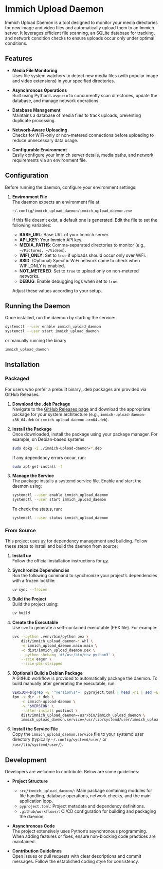 # Immich Upload Daemon

Immich Upload Daemon is a tool designed to monitor your media directories for new image and video files and automatically upload them to an Immich server. It leverages efficient file scanning, an SQLite database for tracking, and network condition checks to ensure uploads occur only under optimal conditions.

## Features

- **Media File Monitoring**  
  Uses file system watchers to detect new media files (with popular image and video extensions) in your specified directories.

- **Asynchronous Operations**  
  Built using Python’s `asyncio` to concurrently scan directories, update the database, and manage network operations.

- **Database Management**  
  Maintains a database of media files to track uploads, preventing duplicate processing.

- **Network-Aware Uploading**  
  Checks for WiFi-only or non-metered connections before uploading to reduce unnecessary data usage.

- **Configurable Environment**  
  Easily configure your Immich server details, media paths, and network requirements via an environment file.

## Configuration

Before running the daemon, configure your environment settings:

1. **Environment File**  
   The daemon expects an environment file at:
   ```
   ~/.config/immich_upload_daemon/immich_upload_daemon.env
   ```
   If this file doesn’t exist, a default one is generated. Edit the file to set the following variables:

   - **BASE_URL**: Base URL of your Immich server.
   - **API_KEY**: Your Immich API key.
   - **MEDIA_PATHS**: Comma-separated directories to monitor (e.g., `~/Pictures, ~/Videos`).
   - **WIFI_ONLY**: Set to `true` if uploads should occur only over WiFi.
   - **SSID**: (Optional) Specific WiFi network name to check when WIFI_ONLY is enabled.
   - **NOT_METERED**: Set to `true` to upload only on non-metered networks.
   - **DEBUG**: Enable debugging logs when set to `true`.

   Adjust these values according to your setup.

## Running the Daemon

Once installed, run the daemon by starting the service:
```sh
systemctl --user enable immich_upload_daemon
systemctl --user start immich_upload_daemon
```

or manually running the binary
```sh
immich_upload_daemon
```

## Installation

### Packaged

For users who prefer a prebuilt binary, .deb packages are provided via GitHub Releases.

1. **Download the .deb Package**  
   Navigate to the [GitHub Releases page](https://github.com/luigi311/immich_upload_daemon/releases) and download the appropriate package for your system architecture (e.g., `immich-upload-daemon-x86_64.deb` or `immich-upload-daemon-arm64.deb`).

2. **Install the Package**  
   Once downloaded, install the package using your package manager. For example, on Debian-based systems:
   ```sh
   sudo dpkg -i ./immich-upload-daemon-*.deb
   ```
   If any dependency errors occur, run:
   ```sh
   sudo apt-get install -f
   ```

3. **Manage the Service**  
   The package installs a systemd service file. Enable and start the daemon using:
   ```sh
   systemctl --user enable immich_upload_daemon
   systemctl --user start immich_upload_daemon
   ```
   To check the status, run:
   ```sh
   systemctl --user status immich_upload_daemon
   ```

### From Source

This project uses [uv](https://github.com/astral-sh/uv) for dependency management and building. Follow these steps to install and build the daemon from source:

1. **Install uv**  
   Follow the official installation instructions for [uv](https://github.com/astral-sh/uv).

2. **Synchronize Dependencies**  
   Run the following command to synchronize your project’s dependencies with a frozen lockfile:
   ```sh
   uv sync --frozen
   ```

3. **Build the Project**  
   Build the project using:
   ```sh
   uv build
   ```

4. **Create the Executable**  
   Use `uvx` to generate a self-contained executable (PEX file). For example:
   ```sh
   uvx --python .venv/bin/python pex \
       dist/immich_upload_daemon-*.whl \
       -e immich_upload_daemon.main:main \
       -o dist/immich_upload_daemon.pex \
       --python-shebang '#!/usr/bin/env python3' \
       --scie eager \
       --scie-pbs-stripped
   ```

5. **(Optional) Build a Debian Package**  
   A GitHub workflow is provided to automatically package the daemon. To build manually after generating the executable, run:
   ```sh
   VERSION=$(grep -E '^version\s*=' pyproject.toml | head -n1 | sed -E 's/version\s*=\s*"(.*)"/\1/')
   fpm -s dir -t deb \
       -n immich-upload-daemon \
       -v "$VERSION" \
       --after-install postinst \
       dist/immich_upload_daemon=/usr/bin/immich_upload_daemon \
       immich_upload_daemon.service=/usr/lib/systemd/user/immich_upload_daemon.service
   ```

6. **Install the Service File**  
   Copy the `immich_upload_daemon.service` file to your systemd user directory (typically `~/.config/systemd/user/` or `/usr/lib/systemd/user/`).

## Development

Developers are welcome to contribute. Below are some guidelines:

- **Project Structure**  
  - `src/immich_upload_daemon/`: Main package containing modules for file handling, database operations, network checks, and the main application loop.
  - `pyproject.toml`: Project metadata and dependency definitions.
  - `.github/workflows/`: CI/CD configuration for building and packaging the daemon.

- **Asynchronous Code**  
  The project extensively uses Python’s asynchronous programming. When adding features or fixes, ensure non-blocking code practices are maintained.

- **Contribution Guidelines**  
  Open issues or pull requests with clear descriptions and commit messages. Follow the established coding style for consistency.
